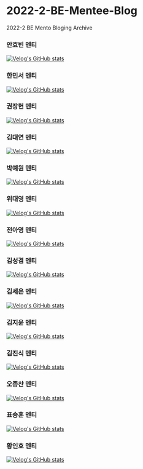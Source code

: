 # 2022-2-BE-Mentee-Blog
2022-2 BE Mento Bloging Archive

### 안효빈 멘티
[![Velog's GitHub stats](https://velog-readme-stats.vercel.app/api/list?name=ax31718)](https://velog.io/@ax31718)

### 한민서 멘티
[![Velog's GitHub stats](https://velog-readme-stats.vercel.app/api/list?name=ax31718)](https://velog.io/@hms_0326)

### 권장현 멘티 
[![Velog's GitHub stats](https://velog-readme-stats.vercel.app/api/list?name=su5398)](https://velog.io/@su5398)

### 김대연 멘티
[![Velog's GitHub stats](https://velog-readme-stats.vercel.app/api/list?name=kim946509)](https://velog.io/@kim946509)

### 박예원 멘티 
[![Velog's GitHub stats](https://velog-readme-stats.vercel.app/api/list?name=wlseks)](https://velog.io/@wlseks)

### 위대영 멘티 
[![Velog's GitHub stats](https://velog-readme-stats.vercel.app/api/list?name=whi239)](https://velog.io/@whi239)

### 전아영 멘티 
[![Velog's GitHub stats](https://velog-readme-stats.vercel.app/api/list?name=ah_y_li)](https://velog.io/@ah_y_li)

### 김성겸 멘티 
[![Velog's GitHub stats](https://velog-readme-stats.vercel.app/api/list?name=12121asasasa)](https://velog.io/@12121asasasa)

### 김세은 멘티 
[![Velog's GitHub stats](https://velog-readme-stats.vercel.app/api/list?name=the2en)](https://velog.io/@the2en)

### 김지윤 멘티 
[![Velog's GitHub stats](https://velog-readme-stats.vercel.app/api/list?name=lisianthus_yun)](https://velog.io/@lisianthus_yun)

### 김진식 멘티 
[![Velog's GitHub stats](https://velog-readme-stats.vercel.app/api/list?name=jinsik)](https://velog.io/@jinsik)

### 오종찬 멘티 
[![Velog's GitHub stats](https://velog-readme-stats.vercel.app/api/list?name=dhwhdcks)](https://velog.io/@dhwhdcks)

### 표승훈 멘티 
[![Velog's GitHub stats](https://velog-readme-stats.vercel.app/api/list?name=marpol)](https://velog.io/@marpol)

### 황인호 멘티 
[![Velog's GitHub stats](https://velog-readme-stats.vercel.app/api/list?name=seanpoll)](https://velog.io/@seanpoll)
